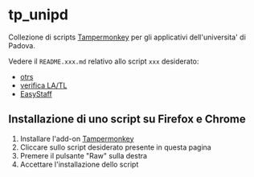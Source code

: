 # tp_unipd
Collezione di scripts [Tampermonkey](http://tampermonkey.net) per gli applicativi
dell'universita' di Padova.

Vedere il `README.xxx.md` relativo allo script `xxx` desiderato:

* [otrs](README.otrs.md)
* [verifica LA/TL](README.verifica.md)
* [EasyStaff](README.easystaff.md)

## Installazione di uno script su Firefox e Chrome

1. Installare l'add-on [Tampermonkey](http://tampermonkey.net/)
2. Cliccare sullo script desiderato presente in questa pagina
3. Premere il pulsante "Raw" sulla destra
4. Accettare l'installazione dello script
